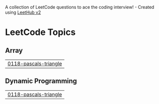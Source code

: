 A collection of LeetCode questions to ace the coding interview! - Created using [LeetHub v2](https://github.com/arunbhardwaj/LeetHub-2.0)
<!---LeetCode Topics Start-->
# LeetCode Topics
## Array
|  |
| ------- |
| [0118-pascals-triangle](https://github.com/Deekshitha1407/leetcode_Deekshitha/tree/master/0118-pascals-triangle) |
## Dynamic Programming
|  |
| ------- |
| [0118-pascals-triangle](https://github.com/Deekshitha1407/leetcode_Deekshitha/tree/master/0118-pascals-triangle) |
<!---LeetCode Topics End-->